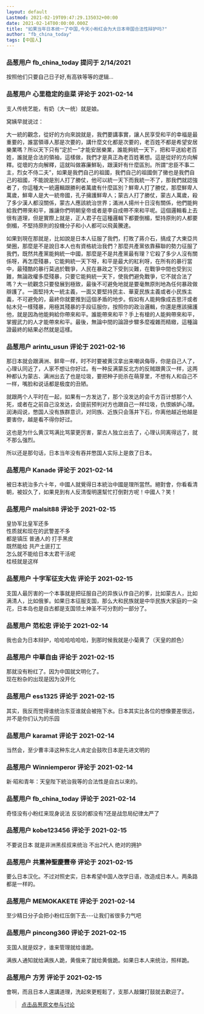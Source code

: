```yaml
---
layout: default
Lastmod: 2021-02-19T09:47:29.135032+00:00
date: 2021-02-14T00:00:00.000Z
title: "如果当年日本统一了中国,今天小粉红会为大日本帝国合法性辩护吗?"
author: "fb_china_today"
tags: [中国人]
---
```



### 品葱用户 **fb_china_today** 提问于 2/14/2021
    
按照他们只要自己日子好,有高铁等等的逻辑...
    
                

### 品葱用户 **心里稳定的韭菜** 评论于 2021-02-14
        
支人传统艺能，有奶（大一统）就是娘。  
  
窝姨早就说过：  
  
大一統的觀念，從好的方向來說就是，我們要講事實，讓人民享受和平的幸福是最重要的，誰當領導人那是次要的，講什麼文化都是次要的，老百姓不都是希望安居樂業嗎？所以天下只有“定於一”才能安居樂業，誰能夠統一天下，把和平送給老百姓，誰就是合法的領袖，這樣做，我們才是真正為老百姓著想。這是從好的方向解釋。從壞的方向解釋，這就叫做寡廉鮮恥，跟漢奸有什麼區別。所謂“忠臣不事二主，烈女不侍二夫”，如果是我們自己的祖國，我們自己的祖國倒了黴也是我們自己的祖國，不能說是別人打了勝仗，他可以統一天下而我統一不了，那我們就認強者了，你這種大一統邏輯跟勝利者萬歲有什麼區別？鮮卑人打了勝仗，那麼鮮卑人萬歲，鮮卑人是大一統帝國，孔子擁護鮮卑人；蒙古人打了勝仗，蒙古人萬歲，殺了多少漢人都沒關係，蒙古人應該統治世界；滿洲人揚州十日沒有關係，他們能夠給我們帶來和平，誰讓你們明朝皇帝或者是李自成帶不來和平呢。這個邏輯看上去很有道理，但是實際上就是，正人君子在這種邏輯下都要倒楣，堅持原則的人都要倒楣，不堅持原則的投機分子和小人都可以飛黃騰達。  
  
如果到現在那就是，比如說是日本人征服了我們，打敗了蔣介石，搞成了大東亞共榮圈，那麼是不是說日本人也有資格統治我們？那麼共產黨依靠蘇聯的勢力征服了我們，既然共產黨能夠統一中國，那麼是不是共產黨最有理？它殺了多少人沒有關係呀，再怎麼殘暴，它能夠統一天下呀，和平是最大的紅利呀，在所有的暴行當中，最殘酷的暴行莫過於戰爭，人民在暴政之下受到災難，在戰爭中間也受到災難，無論政權多麼殘暴，只要它能夠統一天下，使我們避免戰爭，它不就合法了嗎？大一統觀念只要發展到極致，最後不可避免地就是要毫無原則地為任何暴政做辯護了。一面堅持大一統主義，一面又要堅持民主、華夏民族主義或者小民族主義，不可避免的，最終你就要推到這個矛盾的地步。假如有人能夠像成吉思汗或者帖木兒一樣殘暴，用極其殘暴的手段征服你，按照你的政治邏輯，你還是應該擁護他，就是因為他能夠給你帶來和平。誰能帶來和平？手上有槍的人能夠帶來和平，掌握武力的人才能帶來和平。最後，無論中間的論證步驟多麼複雜而精緻，這種論證最終的結果必然就是這樣。
        
                

### 品葱用户 **arintu_usun** 评论于 2021-02-16
        
那日本就会跟满洲、鲜卑一样，时不时要被黄汉拿出来嘲讽侮辱，你是自己人了，心理认同近了，人家不想让你好过。有一种反满蒙反北方的反贼跟黄汉一样，这两种都认为蒙古、满洲出去了也是垃圾，要把种子扼杀在萌芽里，不想有人和自己不一样，嘴脸和说话都是极度的丑陋。  
  
就跟两个人平时在一起，如果有一方发达了，那个没发达的会千方百计想那个人死，或者在之前自己没发达，会提前预判对方也跟自己一样垃圾，仇恨嫉妒心理。润涛阎说，憋国人没有族群意识，对同族、近族只会落井下石，你离他越近他越是要害你，越是看不得你好过。  
  
这也是为什么黄汉骂满比骂蒙更厉害，蒙古人独立出去了，心理认同离得远了，就不那么强烈。  
  
所以还是那句话，日本当年没有吞并憋国人实际上是救了日本。
        
                

### 品葱用户 **Kanade** 评论于 2021-02-14
        
被日本統治多六十年，中國人就覺得日本統治中國是理所當然。絕對會，你看看清朝，被奴久了，如果見到有人反清復明還幫忙打倒對方呢！中國人？笑！
        
                

### 品葱用户 **malsit88** 评论于 2021-02-15
        
皇协军比皇军还多  
性质就和现在的武警差不多  
都是镇压 普通人的 打手黑皮  
既然能给 共产土匪打工  
怎么就不能给日本太君干活呢  
桂枝就是这样
        
                

### 品葱用户 **十字军征支大佐** 评论于 2021-02-15
        
支国人最厉害的一个本事就是把征服自己的异族认作自己的爹，比如蒙古人，比如满清人，比如俄爹。如果日本征服支国，那么大和民族就是中华民族大家庭的一朵花，日本岛也是自古都是支国领土神圣不可分割的一部分了。
        
                

### 品葱用户 **范松忠** 评论于 2021-02-14
        
我也会为日本辩护，哈哈哈哈哈哈，到那时候我就是小菊黄了（天皇的颜色）
        
                

### 品葱用户 **中華自由** 评论于 2021-02-15
        
那就没有粉红了。因为中国就文明化了。  
现在粉杂的出现是因为没开化
        
                

### 品葱用户 **ess1325** 评论于 2021-02-15
        
其实，我反而觉得谁统治东亚谁就会被拖下水。日本其实比各位的想像要差很远，并不是你们认为的乐园
        
                

### 品葱用户 **karamat** 评论于 2021-02-14
        
当然会，至少曹丰泽这种东北人肯定会鼓吹日本是先进文明的
        
                

### 品葱用户 **Winniemperor** 评论于 2021-02-14
        
新·昭和青年：天皇陛下統治我等的合法性是自古以來的。
        
                

### 品葱用户 **fb_china_today** 评论于 2021-02-14
        
奇怪没有小粉红来现身说法 反驳的都没有?还是战忽局纪律太严了
        
                

### 品葱用户 **kobe123456** 评论于 2021-02-15
        
不要说日本 就是非洲黑叔叔来统治 不出2代人 绝对的拥护
        
                

### 品葱用户 **共黨神聖慶豐帝** 评论于 2021-02-15
        
要么日本汉化。不过对照史实，日本希望中国人改学日语，改造成日本人。两条路都是一样的。
        
                

### 品葱用户 **MEMOKAKETE** 评论于 2021-02-14
        
至少精日分子会把小粉红压倒下去---让我们省很多力气吧
        
                

### 品葱用户 **pincong360** 评论于 2021-02-15
        
支国人就是奴才，谁来管理就给谁跪。  
  
满族人通知就给满族人跪，黄俄来了就给黄俄跪。如果日本人来统治，照样跪。
        
                

### 品葱用户 **方芳** 评论于 2021-02-15
        
會啊，而且日本人還講道理，洗起來更輕鬆了，支那人敲鑼打鼓就去歡迎了。
        
                





> [点击品葱原文参与讨论](https://pincong.rocks/question/36362)

